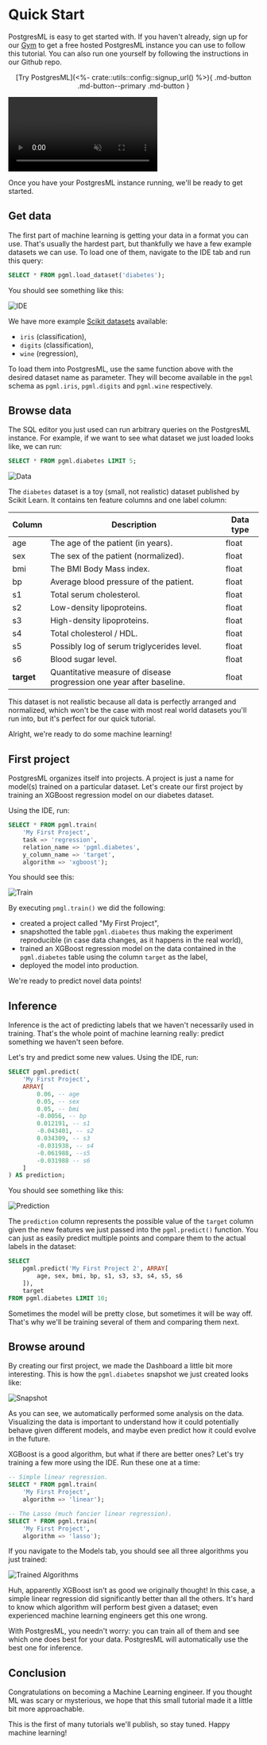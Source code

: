 <style>
.md-content video, .md-content img {
  max-width: 90%;
  margin: 2em 5%;
}
</style>

# Quick Start

PostgresML is easy to get started with. If you haven't already, sign up for our [Gym](<%- crate::utils::config::signup_url() %>) to get a free hosted PostgresML instance you can use to follow this tutorial. You can also run one yourself by following the instructions in our Github repo.

<p align="center" markdown>
  [Try PostgresML](<%- crate::utils::config::signup_url() %>){ .md-button .md-button--primary .md-button }
</p>

<video autoplay loop muted>
   <source src="https://static.postgresml.org/postgresml-org-static/gym_demo.webm" type="video/webm">
   <source src="https://static.postgresml.org/postgresml-org-static/gym_demo.mp4" type="video/mp4">
  <img src="/images/console.png" alt="PostgresML in practice" loading="lazy">
</video>

Once you have your PostgresML instance running, we'll be ready to get started.

## Get data

The first part of machine learning is getting your data in a format you can use. That's usually the hardest part, but thankfully we have a few example datasets we can use. To load one of them, navigate to the IDE tab and run this query:

```sql
SELECT * FROM pgml.load_dataset('diabetes');
```

You should see something like this:

![IDE](/dashboard/static/images/gym/ide.png)

We have more example [Scikit datasets](https://scikit-learn.org/stable/datasets/toy_dataset.html) available:

- `iris` (classification),
- `digits` (classification),
- `wine` (regression),

To load them into PostgresML, use the same function above with the desired dataset name as parameter. They will become available in the `pgml` schema as `pgml.iris`, `pgml.digits` and `pgml.wine` respectively.

## Browse data

The SQL editor you just used can run arbitrary queries on the PostgresML instance. For example,
if we want to see what dataset we just loaded looks like, we can run:

```sql
SELECT * FROM pgml.diabetes LIMIT 5;
```

![Data](/dashboard/static/images/gym/data.png)

The `diabetes` dataset is a toy (small, not realistic) dataset published by Scikit Learn. It contains ten feature columns and one label column:

| **Column** | **Description**                                                      | **Data type** |
|------------|----------------------------------------------------------------------|---------------|
| age        | The age of the patient (in years).                                   | float         |
| sex        | The sex of the patient (normalized).                                 | float         |
| bmi        | The BMI Body Mass index.                                             | float         |
| bp         | Average blood pressure of the patient.                               | float         |
| s1         | Total serum cholesterol.                                             | float         |
| s2         | Low-density lipoproteins.                                            | float         |
| s3         | High-density lipoproteins.                                           | float         |
| s4         | Total cholesterol / HDL.                                             | float         |
| s5         | Possibly log of serum triglycerides level.                           | float         |
| s6         | Blood sugar level.                                                   | float         |
| **target** | Quantitative measure of disease progression one year after baseline. | float         |

This dataset is not realistic because all data is perfectly arranged and normalized, which won't be the case with most real world datasets you'll run into, but it's perfect for our quick tutorial.

Alright, we're ready to do some machine learning!

## First project

PostgresML organizes itself into projects. A project is just a name for model(s) trained on a particular dataset. Let's create our first project by training an XGBoost regression model on our diabetes dataset.

Using the IDE, run:

```sql
SELECT * FROM pgml.train(
	'My First Project',
	task => 'regression',
	relation_name => 'pgml.diabetes',
	y_column_name => 'target',
	algorithm => 'xgboost');
```

You should see this:

![Train](/dashboard/static/images/gym/train.png)

By executing `pmgl.train()` we did the following:

- created a project called "My First Project",
- snapshotted the table `pgml.diabetes` thus making the experiment reproducible (in case data changes, as it happens in the real world),
- trained an XGBoost regression model on the data contained in the `pgml.diabetes` table using the column `target` as the label,
- deployed the model into production.

We're ready to predict novel data points!

## Inference

Inference is the act of predicting labels that we haven't necessarily used in training. That's the whole point of machine learning really: predict something we haven't seen before.

Let's try and predict some new values. Using the IDE, run:

```sql
SELECT pgml.predict(
	'My First Project',
	ARRAY[
		0.06, -- age
		0.05, -- sex
		0.05, -- bmi
		-0.0056, -- bp
		0.012191, -- s1
		-0.043401, -- s2
		0.034309, -- s3
		-0.031938, -- s4
		-0.061988, --s5
		-0.031988 -- s6
	]
) AS prediction;
```

You should see something like this:

![Prediction](/dashboard/static/images/gym/predict.png)

The `prediction` column represents the possible value of the `target` column given the new features we just passed into the `pgml.predict()` function. You can just as easily predict multiple points and compare them to the actual labels in the dataset:

```sql
SELECT
	pgml.predict('My First Project 2', ARRAY[
		age, sex, bmi, bp, s1, s3, s3, s4, s5, s6
	]),
    target
FROM pgml.diabetes LIMIT 10;
```

Sometimes the model will be pretty close, but sometimes it will be way off. That's why we'll be training several of them and comparing them next.

## Browse around

By creating our first project, we made the Dashboard a little bit more interesting. This is how the `pgml.diabetes` snapshot we just created looks like:

![Snapshot](/dashboard/static/images/gym/snapshot.png)

As you can see, we automatically performed some analysis on the data. Visualizing the data is important to understand how it could potentially behave given different models, and maybe even predict how it could evolve in the future.

XGBoost is a good algorithm, but what if there are better ones? Let's try training a few more using the IDE. Run these one at a time:

```sql
-- Simple linear regression.
SELECT * FROM pgml.train(
	'My First Project',
	algorithm => 'linear');

-- The Lasso (much fancier linear regression).
SELECT * FROM pgml.train(
	'My First Project',
	algorithm => 'lasso'); 
```

If you navigate to the Models tab, you should see all three algorithms you just trained:

![Trained Algorithms](/dashboard/static/images/gym/trained_models.png)

Huh, apparently XGBoost isn't as good we originally thought! In this case, a simple linear regression did significantly better than all the others. It's hard to know which algorithm will perform best given a dataset; even experienced machine learning engineers get this one wrong.

With PostgresML, you needn't worry: you can train all of them and see which one does best for your data. PostgresML will automatically use the best one for inference.

## Conclusion

Congratulations on becoming a Machine Learning engineer. If you thought ML was scary or mysterious, we hope that this small tutorial made it a little bit more approachable.

This is the first of many tutorials we'll publish, so stay tuned. Happy machine learning!
